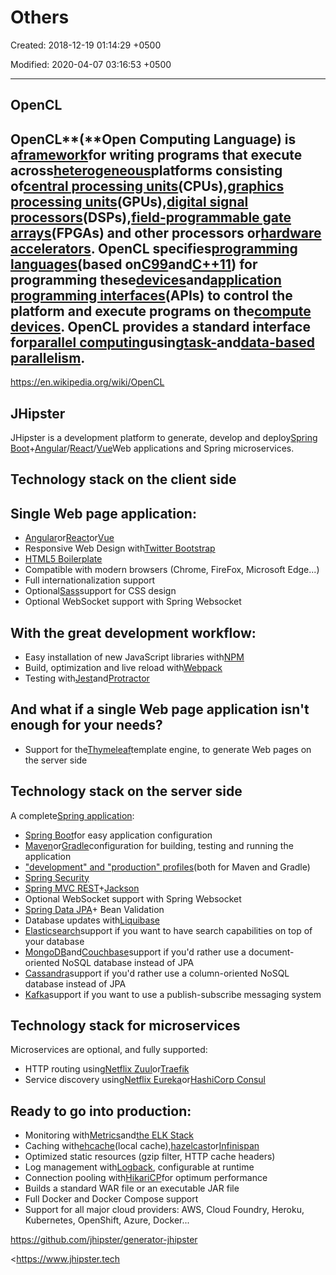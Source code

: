 # Others

Created: 2018-12-19 01:14:29 +0500

Modified: 2020-04-07 03:16:53 +0500

---

## OpenCL

## OpenCL**(**Open Computing Language) is a[framework](https://en.wikipedia.org/wiki/Software_framework)for writing programs that execute across[heterogeneous](https://en.wikipedia.org/wiki/Heterogeneous_computing)platforms consisting of[central processing units](https://en.wikipedia.org/wiki/Central_processing_unit)(CPUs),[graphics processing units](https://en.wikipedia.org/wiki/Graphics_processing_unit)(GPUs),[digital signal processors](https://en.wikipedia.org/wiki/Digital_signal_processor)(DSPs),[field-programmable gate arrays](https://en.wikipedia.org/wiki/Field-programmable_gate_array)(FPGAs) and other processors or[hardware accelerators](https://en.wikipedia.org/wiki/Hardware_accelerator). OpenCL specifies[programming languages](https://en.wikipedia.org/wiki/Programming_language)(based on[C99](https://en.wikipedia.org/wiki/C99)and[C++11](https://en.wikipedia.org/wiki/C%2B%2B11)) for programming these[devices](https://en.wikipedia.org/wiki/Personal_computer_hardware)and[application programming interfaces](https://en.wikipedia.org/wiki/Application_programming_interface)(APIs) to control the platform and execute programs on the[compute devices](https://en.wikipedia.org/wiki/OpenCL_compute_devices). OpenCL provides a standard interface for[parallel computing](https://en.wikipedia.org/wiki/Parallel_computing)using[task-](https://en.wikipedia.org/wiki/Task_parallelism)and[data-based parallelism](https://en.wikipedia.org/wiki/Data_parallelism).

<https://en.wikipedia.org/wiki/OpenCL>

## JHipster

JHipster is a development platform to generate, develop and deploy[Spring Boot](https://projects.spring.io/spring-boot/)+[Angular](https://angular.io/)/[React](https://reactjs.org/)/[Vue](https://vuejs.org/)Web applications and Spring microservices.

## Technology stack on the client side

## Single Web page application:
-   [Angular](https://angular.io/)or[React](https://reactjs.org/)or[Vue](https://vuejs.org/)
-   Responsive Web Design with[Twitter Bootstrap](https://getbootstrap.com/)
-   [HTML5 Boilerplate](http://html5boilerplate.com/)
-   Compatible with modern browsers (Chrome, FireFox, Microsoft Edge...)
-   Full internationalization support
-   Optional[Sass](https://www.npmjs.com/package/node-sass)support for CSS design
-   Optional WebSocket support with Spring Websocket

## With the great development workflow:
-   Easy installation of new JavaScript libraries with[NPM](https://www.npmjs.com/get-npm)
-   Build, optimization and live reload with[Webpack](https://webpack.js.org/)
-   Testing with[Jest](https://facebook.github.io/jest/)and[Protractor](http://www.protractortest.org/)

## And what if a single Web page application isn't enough for your needs?
-   Support for the[Thymeleaf](http://www.thymeleaf.org/)template engine, to generate Web pages on the server side

## Technology stack on the server side

A complete[Spring application](https://spring.io/):
-   [Spring Boot](https://projects.spring.io/spring-boot/)for easy application configuration
-   [Maven](https://maven.apache.org/)or[Gradle](http://www.gradle.org/)configuration for building, testing and running the application
-   ["development" and "production" profiles](https://www.jhipster.tech/profiles/)(both for Maven and Gradle)
-   [Spring Security](https://docs.spring.io/spring-security/site/index.html)
-   [Spring MVC REST](https://spring.io/guides/gs/rest-service/)+[Jackson](https://github.com/FasterXML/jackson)
-   Optional WebSocket support with Spring Websocket
-   [Spring Data JPA](https://projects.spring.io/spring-data-jpa/)+ Bean Validation
-   Database updates with[Liquibase](http://www.liquibase.org/)
-   [Elasticsearch](https://github.com/elastic/elasticsearch)support if you want to have search capabilities on top of your database
-   [MongoDB](https://www.mongodb.org/)and[Couchbase](https://www.couchbase.com/)support if you'd rather use a document-oriented NoSQL database instead of JPA
-   [Cassandra](https://cassandra.apache.org/)support if you'd rather use a column-oriented NoSQL database instead of JPA
-   [Kafka](https://kafka.apache.org/)support if you want to use a publish-subscribe messaging system

## Technology stack for microservices

Microservices are optional, and fully supported:
-   HTTP routing using[Netflix Zuul](https://github.com/Netflix/zuul)or[Traefik](https://traefik.io/)
-   Service discovery using[Netflix Eureka](https://github.com/Netflix/eureka)or[HashiCorp Consul](https://www.consul.io/)

## Ready to go into production:
-   Monitoring with[Metrics](http://metrics.dropwizard.io/)and[the ELK Stack](https://www.elastic.co/products)
-   Caching with[ehcache](http://ehcache.org/)(local cache),[hazelcast](http://www.hazelcast.com/)or[Infinispan](http://infinispan.org/)
-   Optimized static resources (gzip filter, HTTP cache headers)
-   Log management with[Logback](http://logback.qos.ch/), configurable at runtime
-   Connection pooling with[HikariCP](https://github.com/brettwooldridge/HikariCP)for optimum performance
-   Builds a standard WAR file or an executable JAR file
-   Full Docker and Docker Compose support
-   Support for all major cloud providers: AWS, Cloud Foundry, Heroku, Kubernetes, OpenShift, Azure, Docker...

<https://github.com/jhipster/generator-jhipster>

<https://www.jhipster.tech
